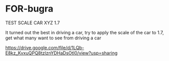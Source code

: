 # FOR-bugra

TEST SCALE CAR XYZ 1.7

It turned out the best in driving a car, try to apply the scale of the car to 1.7, get what many want to see from driving a car

https://drive.google.com/file/d/1LQb-E8kz_KvxuQPQ8tzlznYDHaDsOtl0/view?usp=sharing

